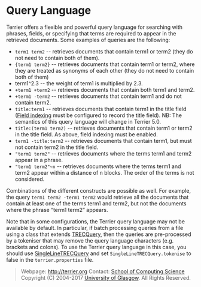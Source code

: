 Query Language
==============

Terrier offers a flexible and powerful query language for searching with phrases, fields, or specifying that terms are required to appear in the retrieved documents. Some examples of queries are the following:

 - `term1 term2`  -- retrieves documents that contain term1 or term2 (they do not need to contain both of them).
 - `{term1 term2}` -- retrieves documents that contain term1 or term2, where they are treated as synonyms of each other (they do not need to contain both of them)
 - term1^2.3 -- the weight of term1 is multiplied by 2.3.
 - `+term1 +term2`  -- retrieves documents that contain both term1 and term2.
 - `+term1 -term2` -- retrieves documents that contain term1 and do not contain term2.
 - `title:term1` -- retrieves documents that contain term1 in the title field ([Field indexing](configure_indexing.html#fields) must be configured to record the title field). NB: The semantics of this query language will change in Terrier 5.0.
 - `title:(term1 term2)` -- retrieves documents that contain term1 or term2 in the title field. As above, field indexing must be enabled.
 - `term1 -title:term2` -- retrieves documents that contain term1, but must not contain term2 in the title field.
 - `"term1 term2"` -- retrieves documents where the terms term1 and term2 appear in a phrase.
 - `"term1 term2"~n` -- retrieves documents where the terms term1 and term2 appear within a distance of n blocks. The order of the terms is not considered.

Combinations of the different constructs are possible as well. For example, the query `term1 term2 -term1 term2` would retrieve all the documents that contain at least one of the terms term1 and term2, but not the documents where the phrase “term1 term2” appears.

Note that in some configurations, the Terrier query language may not be available by default. In particular, if batch processing queries from a file using a class that extends [TRECQuery](javadoc/org/terrier/applications/batchquerying/TRECQuery.html), then the queries are pre-processed by a tokeniser that may remove the query language characters (e.g. brackets and colons). To use the Terrier query language in this case, you should use [SingleLineTRECQuery](javadoc/org/terrier/applications/batchquerying/SingleLineTRECQuery.html) and set `SingleLineTRECQuery.tokenise` to false in the `terrier.properties` file.

> Webpage: <http://terrier.org>
> Contact: [School of Computing Science](http://www.dcs.gla.ac.uk/)
> Copyright (C) 2004-2017 [University of Glasgow](http://www.gla.ac.uk/). All Rights Reserved.
